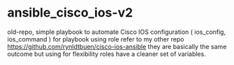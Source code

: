 # ansible_cisco_ios-v2
old-repo,
simple playbook to automate Cisco IOS configuration ( ios_config, ios_command )
for playbook using role refer to my other repo https://github.com/rynldtbuen/cisco-ios-ansible
they are basically the same outcome but using for flexibility roles have a cleaner set of variables.
